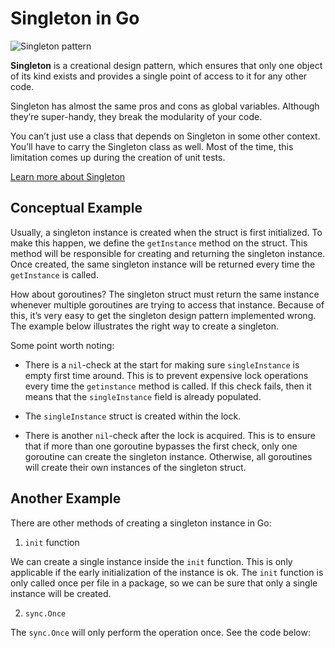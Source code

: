 **Singleton** in Go
===================

![Singleton pattern](https://refactoring.guru/images/patterns/content/singleton/singleton.png)

**Singleton** is a creational design pattern, which ensures that only one object of its kind exists and provides a single point of access to it for any other code.

Singleton has almost the same pros and cons as global variables. Although they’re super-handy, they break the modularity of your code.

You can’t just use a class that depends on Singleton in some other context. You’ll have to carry the Singleton class as well. Most of the time, this limitation comes up during the creation of unit tests.

[Learn more about Singleton](https://refactoring.guru/design-patterns/singleton)

Conceptual Example
------------------

Usually, a singleton instance is created when the struct is first initialized. To make this happen, we define the `getInstance` method on the struct. This method will be responsible for creating and returning the singleton instance. Once created, the same singleton instance will be returned every time the `getInstance` is called.

How about goroutines? The singleton struct must return the same instance whenever multiple goroutines are trying to access that instance. Because of this, it’s very easy to get the singleton design pattern implemented wrong. The example below illustrates the right way to create a singleton.

Some point worth noting:

*   There is a `nil`\-check at the start for making sure `singleInstance` is empty first time around. This is to prevent expensive lock operations every time the `getinstance` method is called. If this check fails, then it means that the `singleInstance` field is already populated.

*   The `singleInstance` struct is created within the lock.

*   There is another `nil`\-check after the lock is acquired. This is to ensure that if more than one goroutine bypasses the first check, only one goroutine can create the singleton instance. Otherwise, all goroutines will create their own instances of the singleton struct.


Another Example
---------------

There are other methods of creating a singleton instance in Go:

1.  `init` function

We can create a single instance inside the `init` function. This is only applicable if the early initialization of the instance is ok. The `init` function is only called once per file in a package, so we can be sure that only a single instance will be created.

2.  `sync.Once`

The `sync.Once` will only perform the operation once. See the code below: